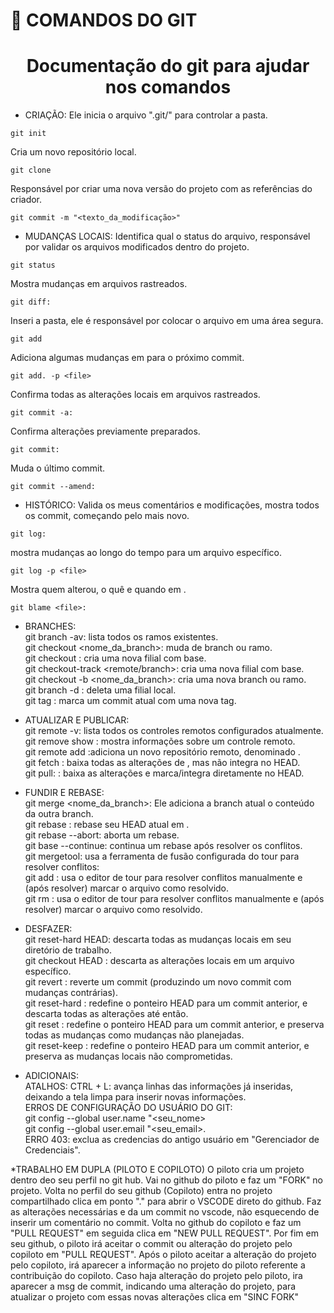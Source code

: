 
# :hammer: COMANDOS DO GIT
<h1 align="center"> Documentação do git para ajudar nos comandos </h1>


* CRIAÇÃO: 
Ele inicia o arquivo ".git/" para controlar a pasta. 
````
git init
```` 
Cria um novo repositório local. 
````
git clone
````
Responsável por criar uma nova versão do projeto com as referências do criador.
````
git commit -m "<texto_da_modificação>"
````
* MUDANÇAS LOCAIS: 
Identifica qual o status do arquivo, responsável por validar os arquivos modificados dentro do projeto.
````
git status
````  
Mostra mudanças em arquivos rastreados. 
````
git diff:  
````
Inseri a pasta, ele é responsável por colocar o arquivo em uma área segura.
````
git add  
````
Adiciona algumas mudanças em <file> para o próximo commit. 
````
git add. -p <file>
````
Confirma todas as alterações locais em arquivos rastreados.
````
git commit -a:   
````
Confirma alterações previamente preparados. 
````
git commit: 
```` 
Muda o último commit.
````
git commit --amend:
````

* HISTÓRICO:
Valida os meus comentários e modificações, mostra todos os commit, começando pelo mais novo.
````
git log:   
````
mostra mudanças ao longo do tempo para um arquivo específico.
````
git log -p <file>
````
Mostra quem alterou, o quê e quando em <file>.
````
git blame <file>:   
````
* BRANCHES:  
git branch -av: lista todos os ramos existentes.  
git checkout <nome_da_branch>: muda de branch ou ramo.  
git checkout <new-branch>: cria uma nova filial com base.  
git checkout-track <remote/branch>: cria uma nova filial com base.  
git checkout -b <nome_da_branch>: cria uma nova branch ou ramo.  
git branch -d <brach>: deleta uma filial local.  
git tag <tag-name>: marca um commit atual com uma nova tag.  

* ATUALIZAR E PUBLICAR:  
git remote -v: lista todos os controles remotos configurados atualmente.  
git remove show <remove>: mostra informações sobre um controle remoto.  
git remote add <shortname> <url>:adiciona un novo repositório remoto, denominado <remote>.  
git fetch <remote>: baixa todas as alterações de <remote>, mas não integra no HEAD.  
git pull: <remote> <branch>: baixa as alterações e marca/integra diretamente no HEAD.  

* FUNDIR E REBASE:  
git merge <nome_da_branch>: Ele adiciona a branch atual o conteúdo da outra branch.  
git rebase <branch>: rebase seu HEAD  atual em <branch>.  
git rebase --abort: aborta um rebase.  
git base --continue: continua um rebase após resolver os conflitos.  
git mergetool: usa a ferramenta de fusão configurada do tour para resolver conflitos:  
git add <resolved-file>: usa o editor de tour para resolver conflitos manualmente e (após resolver) marcar o arquivo como resolvido.  
git rm <resolved-file>: usa o editor de tour para resolver conflitos manualmente e (após resolver) marcar o arquivo como resolvido.  

* DESFAZER:  
git reset-hard HEAD: descarta todas as mudanças locais em seu diretório de trabalho.  
git checkout HEAD <file>: descarta as alterações locais em um arquivo específico.  
git revert <commit>: reverte um commit (produzindo um novo commit com mudanças contrárias).  
git reset-hard <commit>: redefine o ponteiro HEAD para um commit anterior, e descarta todas as alterações até então.  
git reset <commit>: redefine o ponteiro HEAD para um commit anterior, e preserva todas as mudanças como mudanças não planejadas.  
git reset-keep <commit>: redefine o ponteiro HEAD para um commit anterior, e preserva as mudanças locais não comprometidas.  

* ADICIONAIS:  
ATALHOS: CTRL + L: avança linhas das informações já inseridas, deixando a tela limpa para inserir novas informações.  
ERROS DE CONFIGURAÇÃO DO USUÁRIO DO GIT:  
git config --global user.name "<seu_nome>  
git config --global user.email "<seu_email>.  
ERRO 403: exclua as credencias do antigo usuário em "Gerenciador de Credenciais".


*TRABALHO EM DUPLA (PILOTO E COPILOTO)
O piloto cria um projeto dentro deo seu perfil no git hub.
Vai no github do piloto e faz um "FORK" no projeto.
Volta no perfil do seu github (Copiloto) entra no projeto compartilhado clica em ponto "." para abrir o VSCODE direto do github.
Faz as alterações necessárias e da um commit no vscode, não esquecendo de inserir um comentário no commit.
Volta no github do copiloto e faz um "PULL REQUEST" em seguida clica em "NEW PULL REQUEST".
Por fim em seu github, o piloto irá aceitar o commit ou alteração do projeto pelo copiloto em "PULL REQUEST".
Após o piloto aceitar a alteração do projeto pelo copiloto, irá aparecer a informação no projeto do piloto referente a contribuição do copiloto.
Caso haja alteração do projeto pelo piloto, ira aparecer a msg de commit, indicando uma alteração do projeto, para atualizar o projeto com essas novas alterações clica em "SINC FORK"
